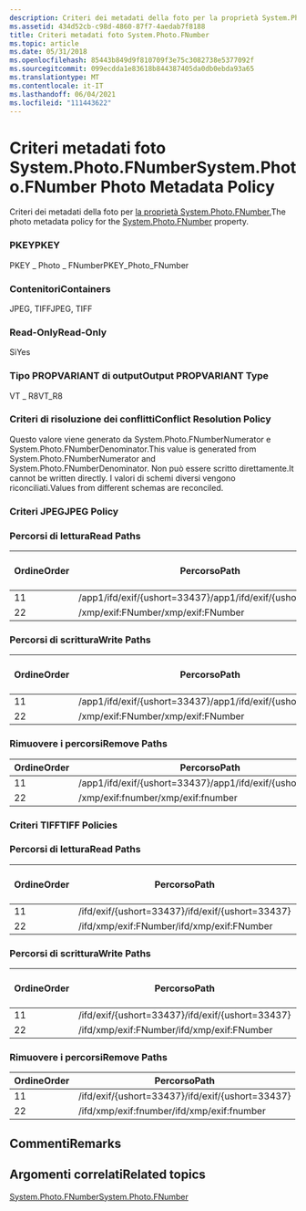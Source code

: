 ```yaml
---
description: Criteri dei metadati della foto per la proprietà System.Photo.FNumber.
ms.assetid: 434d52cb-c98d-4860-87f7-4aedab7f8188
title: Criteri metadati foto System.Photo.FNumber
ms.topic: article
ms.date: 05/31/2018
ms.openlocfilehash: 85443b849d9f810709f3e75c3082738e5377092f
ms.sourcegitcommit: 099ecdda1e83618b844387405da0db0ebda93a65
ms.translationtype: MT
ms.contentlocale: it-IT
ms.lasthandoff: 06/04/2021
ms.locfileid: "111443622"
---
```

# <a name="systemphotofnumber-photo-metadata-policy"></a><span data-ttu-id="6b270-103">Criteri metadati foto System.Photo.FNumber</span><span class="sxs-lookup"><span data-stu-id="6b270-103">System.Photo.FNumber Photo Metadata Policy</span></span>

<span data-ttu-id="6b270-104">Criteri dei metadati della foto per [la proprietà System.Photo.FNumber.](../properties/props-system-photo-fnumber.md)</span><span class="sxs-lookup"><span data-stu-id="6b270-104">The photo metadata policy for the [System.Photo.FNumber](../properties/props-system-photo-fnumber.md) property.</span></span>

### <a name="pkey"></a><span data-ttu-id="6b270-105">PKEY</span><span class="sxs-lookup"><span data-stu-id="6b270-105">PKEY</span></span>

<span data-ttu-id="6b270-106">PKEY \_ Photo \_ FNumber</span><span class="sxs-lookup"><span data-stu-id="6b270-106">PKEY\_Photo\_FNumber</span></span>

### <a name="containers"></a><span data-ttu-id="6b270-107">Contenitori</span><span class="sxs-lookup"><span data-stu-id="6b270-107">Containers</span></span>

<span data-ttu-id="6b270-108">JPEG, TIFF</span><span class="sxs-lookup"><span data-stu-id="6b270-108">JPEG, TIFF</span></span>

### <a name="read-only"></a><span data-ttu-id="6b270-109">Read-Only</span><span class="sxs-lookup"><span data-stu-id="6b270-109">Read-Only</span></span>

<span data-ttu-id="6b270-110">Sì</span><span class="sxs-lookup"><span data-stu-id="6b270-110">Yes</span></span>

### <a name="output-propvariant-type"></a><span data-ttu-id="6b270-111">Tipo PROPVARIANT di output</span><span class="sxs-lookup"><span data-stu-id="6b270-111">Output PROPVARIANT Type</span></span>

<span data-ttu-id="6b270-112">VT \_ R8</span><span class="sxs-lookup"><span data-stu-id="6b270-112">VT\_R8</span></span>

### <a name="conflict-resolution-policy"></a><span data-ttu-id="6b270-113">Criteri di risoluzione dei conflitti</span><span class="sxs-lookup"><span data-stu-id="6b270-113">Conflict Resolution Policy</span></span>

<span data-ttu-id="6b270-114">Questo valore viene generato da System.Photo.FNumberNumerator e System.Photo.FNumberDenominator.</span><span class="sxs-lookup"><span data-stu-id="6b270-114">This value is generated from System.Photo.FNumberNumerator and System.Photo.FNumberDenominator.</span></span> <span data-ttu-id="6b270-115">Non può essere scritto direttamente.</span><span class="sxs-lookup"><span data-stu-id="6b270-115">It cannot be written directly.</span></span> <span data-ttu-id="6b270-116">I valori di schemi diversi vengono riconciliati.</span><span class="sxs-lookup"><span data-stu-id="6b270-116">Values from different schemas are reconciled.</span></span>

### <a name="jpeg-policy"></a><span data-ttu-id="6b270-117">Criteri JPEG</span><span class="sxs-lookup"><span data-stu-id="6b270-117">JPEG Policy</span></span>

### <a name="read-paths"></a><span data-ttu-id="6b270-118">Percorsi di lettura</span><span class="sxs-lookup"><span data-stu-id="6b270-118">Read Paths</span></span>



| <span data-ttu-id="6b270-119">Ordine</span><span class="sxs-lookup"><span data-stu-id="6b270-119">Order</span></span> | <span data-ttu-id="6b270-120">Percorso</span><span class="sxs-lookup"><span data-stu-id="6b270-120">Path</span></span>                          | <span data-ttu-id="6b270-121">Formato disco</span><span class="sxs-lookup"><span data-stu-id="6b270-121">Disk Format</span></span> |
|-------|-------------------------------|-------------|
| <span data-ttu-id="6b270-122">1</span><span class="sxs-lookup"><span data-stu-id="6b270-122">1</span></span>     | <span data-ttu-id="6b270-123">/app1/ifd/exif/{ushort=33437}</span><span class="sxs-lookup"><span data-stu-id="6b270-123">/app1/ifd/exif/{ushort=33437}</span></span> |             |
| <span data-ttu-id="6b270-124">2</span><span class="sxs-lookup"><span data-stu-id="6b270-124">2</span></span>     | <span data-ttu-id="6b270-125">/xmp/exif:FNumber</span><span class="sxs-lookup"><span data-stu-id="6b270-125">/xmp/exif:FNumber</span></span>             |             |



 

### <a name="write-paths"></a><span data-ttu-id="6b270-126">Percorsi di scrittura</span><span class="sxs-lookup"><span data-stu-id="6b270-126">Write Paths</span></span>



| <span data-ttu-id="6b270-127">Ordine</span><span class="sxs-lookup"><span data-stu-id="6b270-127">Order</span></span> | <span data-ttu-id="6b270-128">Percorso</span><span class="sxs-lookup"><span data-stu-id="6b270-128">Path</span></span>                          | <span data-ttu-id="6b270-129">Formato disco</span><span class="sxs-lookup"><span data-stu-id="6b270-129">Disk Format</span></span> |
|-------|-------------------------------|-------------|
| <span data-ttu-id="6b270-130">1</span><span class="sxs-lookup"><span data-stu-id="6b270-130">1</span></span>     | <span data-ttu-id="6b270-131">/app1/ifd/exif/{ushort=33437}</span><span class="sxs-lookup"><span data-stu-id="6b270-131">/app1/ifd/exif/{ushort=33437}</span></span> |             |
| <span data-ttu-id="6b270-132">2</span><span class="sxs-lookup"><span data-stu-id="6b270-132">2</span></span>     | <span data-ttu-id="6b270-133">/xmp/exif:FNumber</span><span class="sxs-lookup"><span data-stu-id="6b270-133">/xmp/exif:FNumber</span></span>             |             | 
 

### <a name="remove-paths"></a><span data-ttu-id="6b270-134">Rimuovere i percorsi</span><span class="sxs-lookup"><span data-stu-id="6b270-134">Remove Paths</span></span>



| <span data-ttu-id="6b270-135">Ordine</span><span class="sxs-lookup"><span data-stu-id="6b270-135">Order</span></span> | <span data-ttu-id="6b270-136">Percorso</span><span class="sxs-lookup"><span data-stu-id="6b270-136">Path</span></span>                          |
|-------|-------------------------------|
| <span data-ttu-id="6b270-137">1</span><span class="sxs-lookup"><span data-stu-id="6b270-137">1</span></span>     | <span data-ttu-id="6b270-138">/app1/ifd/exif/{ushort=33437}</span><span class="sxs-lookup"><span data-stu-id="6b270-138">/app1/ifd/exif/{ushort=33437}</span></span> |
| <span data-ttu-id="6b270-139">2</span><span class="sxs-lookup"><span data-stu-id="6b270-139">2</span></span>     | <span data-ttu-id="6b270-140">/xmp/exif:fnumber</span><span class="sxs-lookup"><span data-stu-id="6b270-140">/xmp/exif:fnumber</span></span>             |



 

### <a name="tiff-policies"></a><span data-ttu-id="6b270-141">Criteri TIFF</span><span class="sxs-lookup"><span data-stu-id="6b270-141">TIFF Policies</span></span>

### <a name="read-paths"></a><span data-ttu-id="6b270-142">Percorsi di lettura</span><span class="sxs-lookup"><span data-stu-id="6b270-142">Read Paths</span></span>



| <span data-ttu-id="6b270-143">Ordine</span><span class="sxs-lookup"><span data-stu-id="6b270-143">Order</span></span> | <span data-ttu-id="6b270-144">Percorso</span><span class="sxs-lookup"><span data-stu-id="6b270-144">Path</span></span>                     | <span data-ttu-id="6b270-145">Formato disco</span><span class="sxs-lookup"><span data-stu-id="6b270-145">Disk Format</span></span> |
|-------|--------------------------|-------------|
| <span data-ttu-id="6b270-146">1</span><span class="sxs-lookup"><span data-stu-id="6b270-146">1</span></span>     | <span data-ttu-id="6b270-147">/ifd/exif/{ushort=33437}</span><span class="sxs-lookup"><span data-stu-id="6b270-147">/ifd/exif/{ushort=33437}</span></span> |             |
| <span data-ttu-id="6b270-148">2</span><span class="sxs-lookup"><span data-stu-id="6b270-148">2</span></span>     | <span data-ttu-id="6b270-149">/ifd/xmp/exif:FNumber</span><span class="sxs-lookup"><span data-stu-id="6b270-149">/ifd/xmp/exif:FNumber</span></span>    |             |



 

### <a name="write-paths"></a><span data-ttu-id="6b270-150">Percorsi di scrittura</span><span class="sxs-lookup"><span data-stu-id="6b270-150">Write Paths</span></span>



| <span data-ttu-id="6b270-151">Ordine</span><span class="sxs-lookup"><span data-stu-id="6b270-151">Order</span></span> | <span data-ttu-id="6b270-152">Percorso</span><span class="sxs-lookup"><span data-stu-id="6b270-152">Path</span></span>                     | <span data-ttu-id="6b270-153">Formato disco</span><span class="sxs-lookup"><span data-stu-id="6b270-153">Disk Format</span></span> |
|-------|--------------------------|-------------|
| <span data-ttu-id="6b270-154">1</span><span class="sxs-lookup"><span data-stu-id="6b270-154">1</span></span>     | <span data-ttu-id="6b270-155">/ifd/exif/{ushort=33437}</span><span class="sxs-lookup"><span data-stu-id="6b270-155">/ifd/exif/{ushort=33437}</span></span> |             |
| <span data-ttu-id="6b270-156">2</span><span class="sxs-lookup"><span data-stu-id="6b270-156">2</span></span>     | <span data-ttu-id="6b270-157">/ifd/xmp/exif:FNumber</span><span class="sxs-lookup"><span data-stu-id="6b270-157">/ifd/xmp/exif:FNumber</span></span>    |             |



 

### <a name="remove-paths"></a><span data-ttu-id="6b270-158">Rimuovere i percorsi</span><span class="sxs-lookup"><span data-stu-id="6b270-158">Remove Paths</span></span>



| <span data-ttu-id="6b270-159">Ordine</span><span class="sxs-lookup"><span data-stu-id="6b270-159">Order</span></span> | <span data-ttu-id="6b270-160">Percorso</span><span class="sxs-lookup"><span data-stu-id="6b270-160">Path</span></span>                     |
|-------|--------------------------|
| <span data-ttu-id="6b270-161">1</span><span class="sxs-lookup"><span data-stu-id="6b270-161">1</span></span>     | <span data-ttu-id="6b270-162">/ifd/exif/{ushort=33437}</span><span class="sxs-lookup"><span data-stu-id="6b270-162">/ifd/exif/{ushort=33437}</span></span> |
| <span data-ttu-id="6b270-163">2</span><span class="sxs-lookup"><span data-stu-id="6b270-163">2</span></span>     | <span data-ttu-id="6b270-164">/ifd/xmp/exif:fnumber</span><span class="sxs-lookup"><span data-stu-id="6b270-164">/ifd/xmp/exif:fnumber</span></span>    |



 

## <a name="remarks"></a><span data-ttu-id="6b270-165">Commenti</span><span class="sxs-lookup"><span data-stu-id="6b270-165">Remarks</span></span>

## <a name="related-topics"></a><span data-ttu-id="6b270-166">Argomenti correlati</span><span class="sxs-lookup"><span data-stu-id="6b270-166">Related topics</span></span>

<dl> <dt>

[<span data-ttu-id="6b270-167">System.Photo.FNumber</span><span class="sxs-lookup"><span data-stu-id="6b270-167">System.Photo.FNumber</span></span>](../properties/props-system-photo-fnumber.md)
</dt> </dl>

 

 
